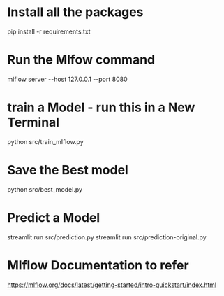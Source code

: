 # Install all the packages
pip install -r requirements.txt

# Run the Mlfow command
mlflow server --host 127.0.0.1 --port 8080

# train a Model - run this in a New Terminal
python src/train_mlflow.py

# Save the Best model
python src/best_model.py

# Predict a Model
streamlit run src/prediction.py
streamlit run src/prediction-original.py

# Mlflow Documentation to refer
https://mlflow.org/docs/latest/getting-started/intro-quickstart/index.html
